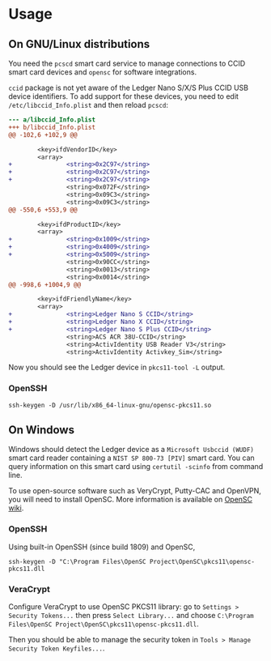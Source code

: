# Usage

## On GNU/Linux distributions

You need the `pcscd` smart card service to manage connections to CCID smart
card devices and `opensc` for software integrations.

`ccid` package is not yet aware of the Ledger Nano S/X/S Plus CCID USB device
identifiers. To add support for these devices, you need to edit
`/etc/libccid_Info.plist` and then reload `pcscd`:
```diff
--- a/libccid_Info.plist
+++ b/libccid_Info.plist
@@ -102,6 +102,9 @@

        <key>ifdVendorID</key>
        <array>
+               <string>0x2C97</string>
+               <string>0x2C97</string>
+               <string>0x2C97</string>
                <string>0x072F</string>
                <string>0x09C3</string>
                <string>0x09C3</string>
@@ -550,6 +553,9 @@

        <key>ifdProductID</key>
        <array>
+               <string>0x1009</string>
+               <string>0x4009</string>
+               <string>0x5009</string>
                <string>0x90CC</string>
                <string>0x0013</string>
                <string>0x0014</string>
@@ -998,6 +1004,9 @@

        <key>ifdFriendlyName</key>
        <array>
+               <string>Ledger Nano S CCID</string>
+               <string>Ledger Nano X CCID</string>
+               <string>Ledger Nano S Plus CCID</string>
                <string>ACS ACR 38U-CCID</string>
                <string>ActivIdentity USB Reader V3</string>
                <string>ActivIdentity Activkey_Sim</string>
```

Now you should see the Ledger device in `pkcs11-tool -L` output.

### OpenSSH

```
ssh-keygen -D /usr/lib/x86_64-linux-gnu/opensc-pkcs11.so
```

## On Windows

Windows should detect the Ledger device as a `Microsoft Usbccid (WUDF)` smart
card reader containing a `NIST SP 800-73 [PIV]` smart card.
You can query information on this smart card using `certutil -scinfo` from
command line.

To use open-source software such as VeryCrypt, Putty-CAC and OpenVPN, you will
need to install OpenSC. More information is available on
[OpenSC wiki](https://github.com/OpenSC/OpenSC/wiki/Windows-Quick-Start).

### OpenSSH

Using built-in OpenSSH (since build 1809) and OpenSC,

```
ssh-keygen -D "C:\Program Files\OpenSC Project\OpenSC\pkcs11\opensc-pkcs11.dll
```

### VeraCrypt

Configure VeraCrypt to use OpenSC PKCS11 library:
go to `Settings > Security Tokens...` then press `Select Library...` and
choose `C:\Program Files\OpenSC Project\OpenSC\pkcs11\opensc-pkcs11.dll`.

Then you should be able to manage the security token in
`Tools > Manage Security Token Keyfiles...`.
